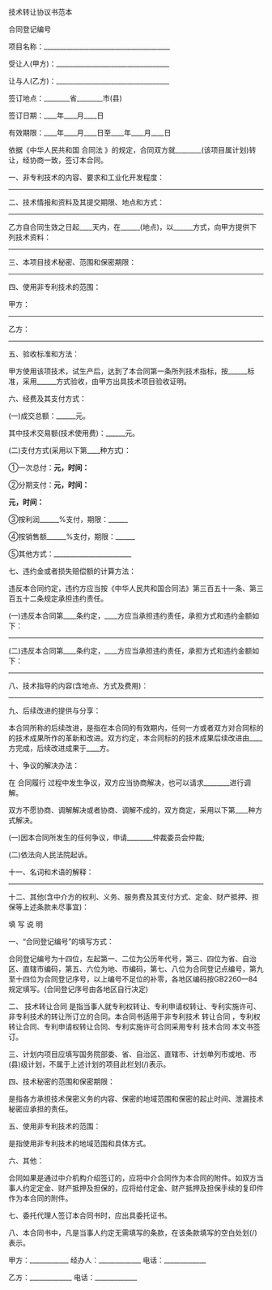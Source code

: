 
 


技术转让协议书范本


合同登记编号


项目名称：_______________________________________


受让人(甲方)：___________________________________


让与人(乙方)：___________________________________


签订地点：________省________市(县)


签订日期：____年____月____日


有效期限：____年____月____日至____年____月____日


依据《中华人民共和国
合同法
》的规定，合同双方就________(该项目属计划)转让，经协商一致，签订本合同。


一、非专利技术的内容、要求和工业化开发程度：


____________________________________________________


二、技术情报和资料及其提交期限、地点和方式：


____________________________________________________


乙方自合同生效之日起____天内，在______(地点)，以______方式，向甲方提供下列技术资料：


____________________________________________________


三、本项目技术秘密、范围和保密期限：


____________________________________________________


四、使用非专利技术的范围：


甲方：


____________________________________________________


乙方：


____________________________________________________


五、验收标准和方法：


甲方使用该项技术，试生产后，达到了本合同第一条所列技术指标，按______标准，采用______方式验收，由甲方出具技术项目验收证明。


六、经费及其支付方式：


(一)成交总额：______元。


其中技术交易额(技术使用费)：______元。


(二)支付方式(采用以下第____种方式)：


①一次总付：______元，时间：______


②分期支付：______元，时间：______


______元，时间：______


③按利润______%支付，期限：______


④按销售额______%支付，期限：______


⑤其他方式：________________________


七、违约金或者损失赔偿额的计算方法：


违反本合同约定，违约方应当按《中华人民共和国合同法》第三百五十一条、第三百五十二条规定承担违约责任。


(一)违反本合同第____条约定，____方应当承担违约责任，承担方式和违约金额如下：


____________________________________________________________________________


(二)违反本合同第____条约定，____方应当承担违约责任，承担方式和违约金额如下：


____________________________________________________________________________


八、技术指导的内容(含地点、方式及费用)：


____________________________________________________________________________


九、后续改进的提供与分享：


本合同所称的后续改进，是指在本合同的有效期内，任何一方或者双方对合同标的的技术成果所作的革新和改进。双方约定，本合同标的的技术成果后续改进由____方完成，后续改进成果于____方。


十、争议的解决办法：


在
合同履行
过程中发生争议，双方应当协商解决，也可以请求________进行调解。


双方不愿协商、调解解决或者协商、调解不成的，双方商定，采用以下第____种方式解决。


(一)因本合同所发生的任何争议，申请________仲裁委员会仲裁;


(二)依法向人民法院起诉。


十一、名词和术语的解释：


____________________________________________________________________________


十二、其他(含中介方的权利、义务、服务费及其支付方式、定金、财产抵押、担保等上述条款未尽事宜)：


填 写 说 明


一、“合同登记编号”的填写方式：


合同登记编号为十四位，左起第一、二位为公历年代号，第三、四位为省、自治区、直辖市编码，第五、六位为地、市编码，第七、八位为合同登记点编号，第九至十四位为合同登记序号，以上编号不足位的补零，各地区编码按GB2260—84规定填写。(合同登记序号由各地区自行决定)


二、
技术转让合同
是指当事人就专利权转让、专利申请权转让、专利实施许可、非专利技术的转让所订立的合同。本合同书适用于非专利技术
转让合同
，专利权转让合同、专利申请权转让合同、专利实施许可合同采用专利
技术合同
本文书签订。


三、计划内项目应填写国务院部委、省、自治区、直辖市、计划单列市或地、市(县)级计划，不属于上述计划的项目此栏划(/)表示。


四、技术秘密的范围和保密期限：


是指各方承担技术保密义务的内容、保密的地域范围和保密的起止时间、泄漏技术秘密应承担的责任。


五、使用非专利技术的范围：


是指使用非专利技术的地域范围和具体方式。


六、其他：


合同如果是通过中介机构介绍签订的，应将中介合同作为本合同的附件。如双方当事人约定定金、财产抵押及担保的，应将给付定金、财产抵押及担保手续的复印件作为本合同的附件。


七、委托代理人签订本合同书时，应出具委托证书。


八、本合同书中，凡是当事人约定无需填写的条款，在该条款填写的空白处划(/)表示。


甲方：____________ 经办人：_____________ 电话：_____________


乙方：_____________ 电话：_____________
 


 

 
 
 
 
 
  


  
 

  


  


  
 
 
 
 

